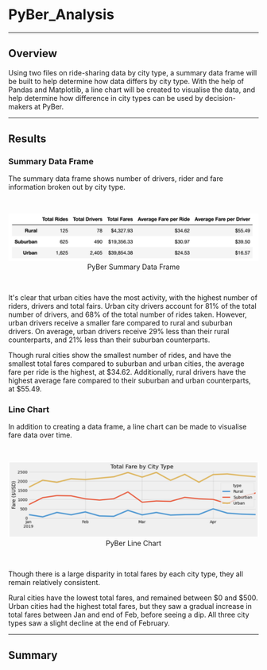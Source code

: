 # PyBer_Analysis

---

## Overview

Using two files on ride-sharing data by city type, a summary data frame will be built to help determine how data differs by city type. With the help of Pandas and Matplotlib, a line chart will be created to visualise the data, and help determine how difference in city types can be used by decision-makers at PyBer.


--- 

## Results 

### Summary Data Frame

The summary data frame shows number of drivers, rider and fare information broken out by city type. 

<br />
<p align="center">
<img src="Resources/pyber_summary_df.png" width="1000">
PyBer Summary Data Frame
</p>
<br />

It's clear that urban cities have the most activity, with the highest number of riders, drivers and total fairs. Urban city drivers account for 81% of the total number of drivers, and 68% of the total number of rides taken. However, urban drivers receive a smaller fare compared to rural and suburban drivers. On average, urban drivers receive 29% less than their rural counterparts, and 21% less than their suburban counterparts. 

Though rural cities show the smallest number of rides, and have the smallest total fares compared to suburban and urban cities, the average fare per ride is the highest, at $34.62. Additionally, rural drivers have the highest average fare compared to their suburban and urban counterparts, at $55.49. 

### Line Chart

In addition to creating a data frame, a line chart can be made to visualise fare data over time.  

<br />
<p align="center">
<img src="Resources/pyber_line_chart.png" width="1000">
PyBer Line Chart
</p>
<br />

Though there is a large disparity in total fares by each city type, they all remain relatively consistent. 

Rural cities have the lowest total fares, and remained between $0 and $500. Urban cities had the highest total fares, but they saw a gradual increase in total fares between Jan and end of Feb, before seeing a dip. All three city types saw a slight decline at the end of February. 

---

## Summary
